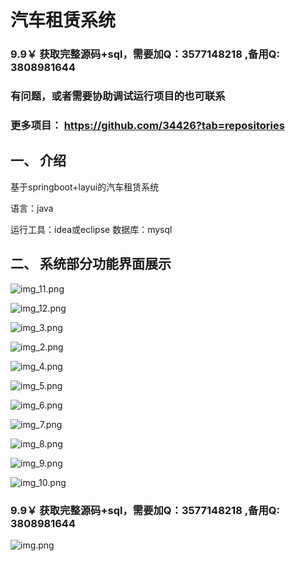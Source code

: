 # 汽车租赁系统
### 9.9￥ 获取完整源码+sql，需要加Q：3577148218 ,备用Q: 3808981644
### 有问题，或者需要协助调试运行项目的也可联系

### 更多项目： https://github.com/34426?tab=repositories

## 一、 介绍

基于springboot+layui的汽车租赁系统

语言：java

运行工具：idea或eclipse 数据库：mysql

## 二、 系统部分功能界面展示

![img_11.png](imgs/img_11.png)

![img_12.png](imgs/img_12.png)

![img_3.png](imgs/img_3.png)

![img_2.png](imgs/img_2.png)

![img_4.png](imgs/img_4.png)

![img_5.png](imgs/img_5.png)

![img_6.png](imgs/img_6.png)

![img_7.png](imgs/img_7.png)

![img_8.png](imgs/img_8.png)

![img_9.png](imgs/img_9.png)

![img_10.png](imgs/img_10.png)

### 9.9￥ 获取完整源码+sql，需要加Q：3577148218 ,备用Q: 3808981644

![img.png](imgs/img.png)

